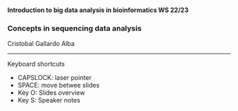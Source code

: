####  Introduction to big data analysis in bioinformatics WS 22/23
### **Concepts in sequencing data analysis**
Cristobal Gallardo Alba

---

Keyboard shortcuts
- CAPSLOCK: laser pointer
- SPACE: move betwee slides
- Key O: Slides overview
- Key S: Speaker notes
